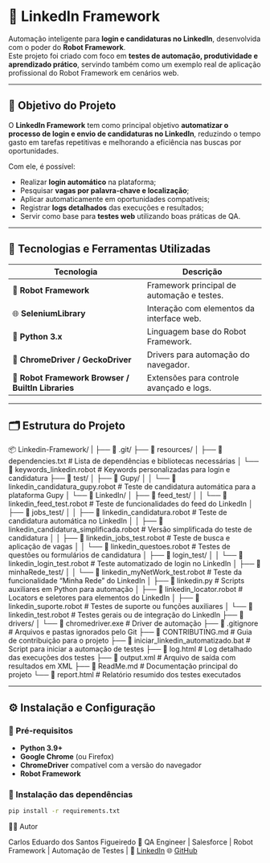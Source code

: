 # 🤖 LinkedIn Framework

Automação inteligente para **login e candidaturas no LinkedIn**, desenvolvida com o poder do **Robot Framework**.  
Este projeto foi criado com foco em **testes de automação, produtividade e aprendizado prático**, servindo também como um exemplo real de aplicação profissional do Robot Framework em cenários web.

---

## 🚀 Objetivo do Projeto

O **LinkedIn Framework** tem como principal objetivo **automatizar o processo de login e envio de candidaturas no LinkedIn**, reduzindo o tempo gasto em tarefas repetitivas e melhorando a eficiência nas buscas por oportunidades.

Com ele, é possível:
- Realizar **login automático** na plataforma;
- Pesquisar **vagas por palavra-chave e localização**;
- Aplicar automaticamente em oportunidades compatíveis;
- Registrar **logs detalhados** das execuções e resultados;
- Servir como base para **testes web** utilizando boas práticas de QA.

---

## 🧠 Tecnologias e Ferramentas Utilizadas

| Tecnologia | Descrição |
|-------------|------------|
| 🐍 **Robot Framework** | Framework principal de automação e testes. |
| 🌐 **SeleniumLibrary** | Interação com elementos da interface web. |
| 📄 **Python 3.x** | Linguagem base do Robot Framework. |
| 🧰 **ChromeDriver / GeckoDriver** | Drivers para automação do navegador. |
| 🧪 **Robot Framework Browser / BuiltIn Libraries** | Extensões para controle avançado e logs. |

---

## 🗂️ Estrutura do Projeto

📦 Linkedin-Framework/
|
├── 📂 .git/
├── 📂 resources/
│   ├── 📄 dependencies.txt # Lista de dependências e bibliotecas necessárias
│   └── 📄 keywords_linkedin.robot # Keywords personalizadas para login e candidatura
├── 📂 test/
│   ├── 📂 Gupy/
│   │   └── 📄 linkedin_candidatura_gupy.robot # Teste de candidatura automática para a plataforma Gupy
│   └── 📂 LinkedIn/
│       ├── 📂 feed_test/
│       │   └── 📄 linkedin_feed_test.robot # Teste de funcionalidades do feed do LinkedIn
│       ├── 📂 jobs_test/
│       │   ├── 📄 linkedin_candidatura.robot # Teste de candidatura automática no LinkedIn
│       │   ├── 📄 linkedin_candidatura_simplificada.robot # Versão simplificada do teste de candidatura
│       │   ├── 📄 linkedin_jobs_test.robot # Teste de busca e aplicação de vagas
│       │   └── 📄 linkedin_questoes.robot # Testes de questões ou formulários de candidatura
│       ├── 📂 login_test/
│       │   └── 📄 linkedin_login_test.robot # Teste automatizado de login no LinkedIn
│       ├── 📂 minhaRede_test/
│       │   └── 📄 linkedin_myNetWork_test.robot # Teste da funcionalidade “Minha Rede” do LinkedIn
│       ├── 📄 linkedin.py # Scripts auxiliares em Python para automação
│       ├── 📄 linkedin_locator.robot # Locators e seletores para elementos do LinkedIn
│       ├── 📄 linkedin_suporte.robot # Testes de suporte ou funções auxiliares
│       └── 📄 linkedin_test.robot # Testes gerais ou de integração do LinkedIn
├── 📂 drivers/
│   └── 📄 chromedriver.exe # Driver de automação
├── 📄 .gitignore # Arquivos e pastas ignorados pelo Git
├── 📄 CONTRIBUTING.md # Guia de contribuição para o projeto
├── 📄 iniciar_linkedin_automatizado.bat # Script para iniciar a automação de testes
├── 📄 log.html # Log detalhado das execuções dos testes
├── 📄 output.xml # Arquivo de saída com resultados em XML
├── 📄 ReadMe.md # Documentação principal do projeto
└── 📄 report.html # Relatório resumido dos testes executados

---

## ⚙️ Instalação e Configuração

### 🔹 Pré-requisitos

- **Python 3.9+**
- **Google Chrome** (ou Firefox)
- **ChromeDriver** compatível com a versão do navegador
- **Robot Framework**

### 🔹 Instalação das dependências

```bash
pip install -r requirements.txt
```
👨‍💻 Autor

Carlos Eduardo dos Santos Figueiredo
💼 QA Engineer | Salesforce | Robot Framework | Automação de Testes |
📧 [LinkedIn](https://www.linkedin.com/in/carlos-eduardo-dos-santos-figueiredo-123456789/)
🌐 [GitHub](https://github.com/carloseduardonit)

